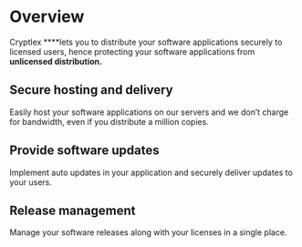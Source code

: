# Overview

Cryptlex ****lets you to distribute your software applications securely to licensed users, hence protecting your software applications from **unlicensed distribution.**  


## **Secure hosting and delivery**

Easily host your software applications on our servers and we don’t charge for bandwidth, even if you distribute a million copies.

## **Provide software updates**

Implement auto updates in your application and securely deliver updates to your users.

## **Release management**

Manage your software releases along with your licenses in a single place.

